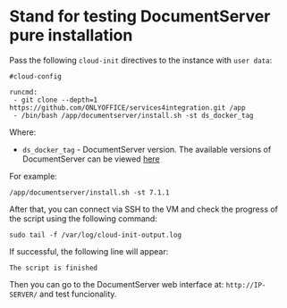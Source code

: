 # Stand for testing DocumentServer pure installation

Pass the following `cloud-init` directives to the instance with `user data`:
```
#cloud-config

runcmd:
 - git clone --depth=1 https://github.com/ONLYOFFICE/services4integration.git /app
 - /bin/bash /app/documentserver/install.sh -st ds_docker_tag
```

Where:
 - `ds_docker_tag` - DocumentServer version. The available versions of DocumentServer can be viewed [here](https://hub.docker.com/r/onlyoffice/documentserver/tags)

For example:
```
/app/documentserver/install.sh -st 7.1.1
```

After that, you can connect via SSH to the VM and check the progress of the script using the following command:
```
sudo tail -f /var/log/cloud-init-output.log
```

If successful, the following line will appear:
``` 
The script is finished
```
Then you can go to the DocumentServer web interface at: `http://IP-SERVER/` and test funcionality.
